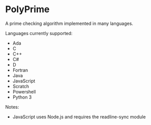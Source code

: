 # PolyPrime
A prime checking algorithm implemented in many languages.

Languages currently supported:
- Ada
- C
- C++
- C#
- D
- Fortran
- Java
- JavaScript
- Scratch
- Powershell
- Python 3


Notes:
- JavaScript uses Node.js and requires the readline-sync module